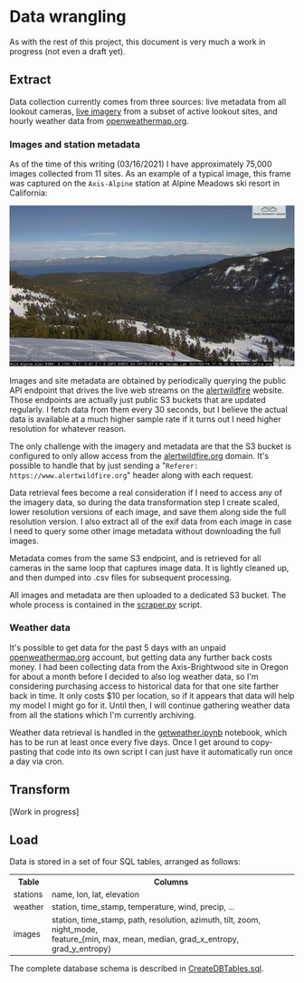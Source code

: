 Data wrangling
=================

As with the rest of this project, this document is very much a work in progress (not even a draft yet).

## Extract

Data collection currently comes from three sources: live metadata from all lookout cameras, [live imagery](http://www.alertwildfire.org/) from a subset of active lookout sites, and hourly weather data from [openweathermap.org](https://openweathermap.org).

### Images and station metadata

As of the time of this writing (03/16/2021) I have approximately 75,000 images collected from 11 sites. As an example of a typical image, this frame was captured on the `Axis-Alpine` station at Alpine Meadows ski resort in California:

![Alpine Meadows](./demo-image.jpg)

Images and site metadata are obtained by periodically querying the public API endpoint that drives the live web streams on the [alertwildfire](http://www.alertwildfire.org/) website.
Those endpoints are actually just public S3 buckets that are updated regularly. I fetch data from them every 30 seconds, but I believe the actual data is available at a much higher sample rate if it turns out I need higher resolution for whatever reason.

The only challenge with the imagery and metadata are that the S3 bucket is configured to only allow access from the [alertwildfire.org](alertwildfire.org) domain.
It's possible to handle that by just sending a "`Referer: https://www.alertwildfire.org`" header along with each request.

Data retrieval fees become a real consideration if I need to access any of the imagery data, so during the data transformation step I create scaled, lower resolution versions of each image, and save them along side the full resolution version.
I also extract all of the exif data from each image in case I need to query some other image metadata without downloading the full images.

Metadata comes from the same S3 endpoint, and is retrieved for all cameras in the same loop that captures image data. It is lightly cleaned up, and then dumped into .csv files for subsequent processing.

All images and metadata are then uploaded to a dedicated S3 bucket. The whole process is contained in the [scraper.py](./scraper.py) script.

### Weather data

It's possible to get data for the past 5 days with an unpaid [openweathermap.org](openweathermap.org) account, but getting data any further back costs money. I had been collecting data from the Axis-Brightwood site in Oregon for about a month before I decided to also log weather data, so I'm considering purchasing access to historical data for that one site farther back in time. It only costs \$10 per location, so if it appears that data will help my model I might go for it.
Until then, I will continue gathering weather data from all the stations which I'm currently archiving.

Weather data retrieval is handled in the [getweather.ipynb](./getweather.ipynb) notebook, which has to be run at least once every five days.
Once I get around to copy-pasting that code into its own script I can just have it automatically run once a day via cron.

## Transform

[Work in progress]

<!--

```python
import numpy as np
from skimage import data
from skimage.io import imread, imsave
from skimage.util import img_as_ubyte
from skimage.filters.rank import entropy
from skimage.morphology import disk
from skimage.color import rgb2hsv, rgb2gray, rgb2yuv

img = imread('fname.jpg')
img_gray = rgb2gray(img)
img_entropy = entropy(img_gray, disk(5))
imsave('fname-entropy.jpg', img_entropy)
```
-->

## Load

Data is stored in a set of four SQL tables, arranged as follows:

<table style='display:block; width: 100%'>
    <tr><th>Table</th><th>Columns</th></tr>
    <tr><td>stations</td><td>name, lon, lat, elevation</td></tr>
    <tr><td>weather</td><td>station, time_stamp, temperature, wind, precip, ...</td></tr>
    <tr><td>images</td><td>
        station, time_stamp, path, resolution, azimuth, tilt, zoom, night_mode,<br/>
        feature_{min, max, mean, median, grad_x_entropy, grad_y_entropy}
    </td></tr>
</table>

The complete database schema is described in [CreateDBTables.sql](CreateDBTables.sql).